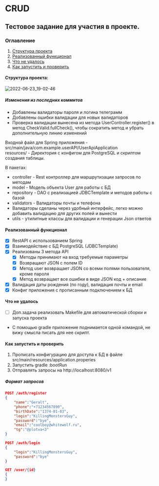 # CRUD
## Тестовое задание для участия в проекте.  

### Оглавление
1. [Структура проекта](https://github.com/NukerDuker/CRUD#Структура-проекта)
2. [Реализованный функционал](https://github.com/NukerDuker/CRUD#Реализованный-функционал)
3. [Что не удалось](https://github.com/NukerDuker/CRUD#Что-не-удалось)
4. [Как запустить и проверить](https://github.com/NukerDuker/CRUD#Как-запустить-и-проверить)
#### Структура проекта:  

![2022-06-23_19-02-46](https://user-images.githubusercontent.com/64738590/175345591-54cbf3bd-206a-4953-b6f5-c6525fa4b6b9.png)

##### Изменения из последних коммитов
- Добавлены валидаторы пароля и логина телеграмм
- Добавлены ошибки валидации для новых валидаторов
- Проверка валидации вынесена из метода UserController.register() в метод CheckValid.fullCheck(), чтобы сократить метод и убрать дополнительную линию изменений


Входной файл для Spring приложения - src/main/java/com.example.userAPI/UserApiApplication  
resources/ - Директория с конфигом для PostgreSQL и скриптом создания таблицы.

В пакетах:
- controller - Rest контроллер для маршрутизации запросов по методам
- model - Модель объекта User для работы с БД
- repository - DAO с реализацией JDBCTemplate и методов работы с базой
- validators - Валидаторы почты и телефона    
- Валидаторы сделаны через удобный интерфейс, легко можно добавить валидацию для других полей и вынести 
- utils - утилитные классы для валидации и генерации Json ответов

#### Реализованный функционал    
- [X] RestAPI с использованием Spring
- [X] Взаимодействие с БД PostgreSQL (JDBCTemplate)
- [X] Реализованы 3 метода API    
  - [X] Методы принимают на вход требуемые параметры    
  - [X] Возвращают JSON с полем ID
  - [X] Метод user возвращает JSON со всеми полями пользователя, кроме пароля    
  - [X] Метод возвращает все ошибки в виде JSON код + описание
- [X] Валидация даты рождения (по году), валидация почты и email
- [X] Конфиг приложения с прописанным подключением к БД

#### Что не удалось    

- [ ] Доп.задача реализовать Makefile для автоматической сборки и запуска проекта    
- С помощью gradle приложение поднимается одной командой, не вижу смысла писать для нее скрипт.

#### Как запустить и проверить    
1. Прописать конфигурацию для доступа к БД в файле src/main/resources/application.properies
2. Запустить gradle :bootRun
3. Отправлять запросы на http://localhost:8080/v1

##### Формат запросов     
```json
POST /auth/register
{
    "name":"Geralt",
    "phone":"+71234567890",
    "birthDate":"1374-01-03",
    "login":"KillingMonstersGuy",
    "password":"bye",
    "email":"coolboy@whitewolf.ru",
    "tg":"@plotva<3"
}
```
```json
POST /auth/login
{
    "login":"KillingMonstersGuy",
    "password":"bye"
}
```
```json
GET /user/{id}
{
}
```
